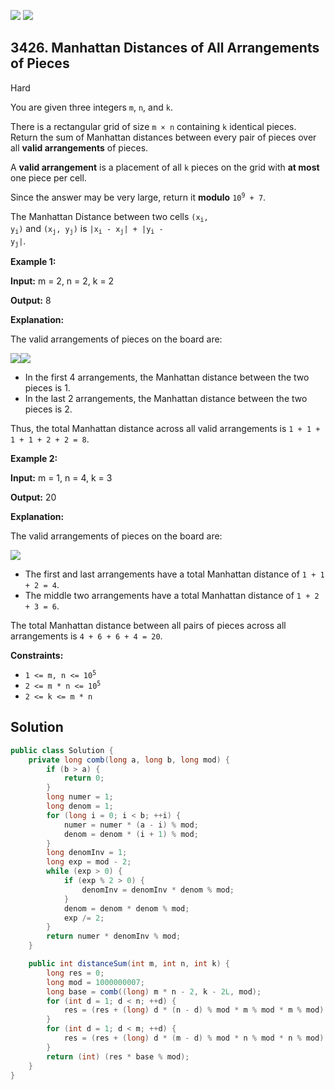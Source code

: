 [![](https://img.shields.io/github/stars/javadev/LeetCode-in-Java?label=Stars&style=flat-square)](https://github.com/javadev/LeetCode-in-Java)
[![](https://img.shields.io/github/forks/javadev/LeetCode-in-Java?label=Fork%20me%20on%20GitHub%20&style=flat-square)](https://github.com/javadev/LeetCode-in-Java/fork)

## 3426\. Manhattan Distances of All Arrangements of Pieces

Hard

You are given three integers `m`, `n`, and `k`.

There is a rectangular grid of size `m × n` containing `k` identical pieces. Return the sum of Manhattan distances between every pair of pieces over all **valid arrangements** of pieces.

A **valid arrangement** is a placement of all `k` pieces on the grid with **at most** one piece per cell.

Since the answer may be very large, return it **modulo** <code>10<sup>9</sup> + 7</code>.

The Manhattan Distance between two cells <code>(x<sub>i</sub>, y<sub>i</sub>)</code> and <code>(x<sub>j</sub>, y<sub>j</sub>)</code> is <code>|x<sub>i</sub> - x<sub>j</sub>| + |y<sub>i</sub> - y<sub>j</sub>|</code>.

**Example 1:**

**Input:** m = 2, n = 2, k = 2

**Output:** 8

**Explanation:**

The valid arrangements of pieces on the board are:

![](https://assets.leetcode.com/uploads/2024/12/25/4040example1.drawio)![](https://assets.leetcode.com/uploads/2024/12/25/untitled-diagramdrawio.png)

*   In the first 4 arrangements, the Manhattan distance between the two pieces is 1.
*   In the last 2 arrangements, the Manhattan distance between the two pieces is 2.

Thus, the total Manhattan distance across all valid arrangements is `1 + 1 + 1 + 1 + 2 + 2 = 8`.

**Example 2:**

**Input:** m = 1, n = 4, k = 3

**Output:** 20

**Explanation:**

The valid arrangements of pieces on the board are:

![](https://assets.leetcode.com/uploads/2024/12/25/4040example2drawio.png)

*   The first and last arrangements have a total Manhattan distance of `1 + 1 + 2 = 4`.
*   The middle two arrangements have a total Manhattan distance of `1 + 2 + 3 = 6`.

The total Manhattan distance between all pairs of pieces across all arrangements is `4 + 6 + 6 + 4 = 20`.

**Constraints:**

*   <code>1 <= m, n <= 10<sup>5</sup></code>
*   <code>2 <= m * n <= 10<sup>5</sup></code>
*   `2 <= k <= m * n`

## Solution

```java
public class Solution {
    private long comb(long a, long b, long mod) {
        if (b > a) {
            return 0;
        }
        long numer = 1;
        long denom = 1;
        for (long i = 0; i < b; ++i) {
            numer = numer * (a - i) % mod;
            denom = denom * (i + 1) % mod;
        }
        long denomInv = 1;
        long exp = mod - 2;
        while (exp > 0) {
            if (exp % 2 > 0) {
                denomInv = denomInv * denom % mod;
            }
            denom = denom * denom % mod;
            exp /= 2;
        }
        return numer * denomInv % mod;
    }

    public int distanceSum(int m, int n, int k) {
        long res = 0;
        long mod = 1000000007;
        long base = comb((long) m * n - 2, k - 2L, mod);
        for (int d = 1; d < n; ++d) {
            res = (res + (long) d * (n - d) % mod * m % mod * m % mod) % mod;
        }
        for (int d = 1; d < m; ++d) {
            res = (res + (long) d * (m - d) % mod * n % mod * n % mod) % mod;
        }
        return (int) (res * base % mod);
    }
}
```